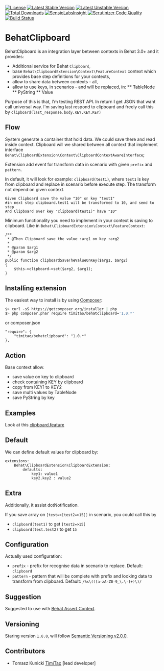 [![License](https://poser.pugx.org/timitao/behatclipboard/license.svg)](https://packagist.org/packages/timitao/behatclipboard)
[![Latest Stable Version](https://poser.pugx.org/timitao/behatclipboard/v/stable.svg)](https://packagist.org/packages/timitao/behatclipboard)
[![Latest Unstable Version](https://poser.pugx.org/timitao/behatclipboard/v/unstable.svg)](https://packagist.org/packages/timitao/behatclipboard) 
[![Total Downloads](https://poser.pugx.org/timitao/behatclipboard/downloads.svg)](https://packagist.org/packages/timitao/behatclipboard)
[![SensioLabsInsight](https://insight.sensiolabs.com/projects/819444f5-acac-4508-bf3f-185cef9dd4ec/mini.png)](https://insight.sensiolabs.com/projects/819444f5-acac-4508-bf3f-185cef9dd4ec)
[![Scrutinizer Code Quality](https://scrutinizer-ci.com/g/timitao/behatclipboard/badges/quality-score.png?b=master)](https://scrutinizer-ci.com/g/timitao/behatclipboard/?branch=master)
[![Build Status](https://travis-ci.org/timiTao/BehatClipboard.svg?branch=master)](https://travis-ci.org/timiTao/BehatClipboard)


BehatClipboard
==============

BehatClipboard is an integration layer between contexts in Behat 3.0+ and it provides:

* Additional service for Behat ``Clipboard``,
* base ``Behat\ClipboardExtension\Context\FeatureContext`` context which provides base
  step definitions for your contexts,
* allow to share data between contexts - all,
* allow to use keys, in scenarios - and will be replaced, in:
** TableNode
** PyString
** Value

Purpose of this is that, I'm testing REST API. In return I get JSON that want call universal way.
I'm saving last respond to clipboard and freely call this by ``clipboard(last_response.body.KEY.KEY.KEY)``

## Flow

System generate a container that hold data. We could save there and read inside context. 
Clipboard will we shared between all context that implement interface ``Behat\ClipboardExtension\Context\ClipboardContextAwareInterface``;

Extension add event for transform data in scenario with given ``prefix`` and ``pattern``.

In default, it will look for example: ``clipboard(test1)``, where ``test1`` is key from clipboard 
and replace in scenario before execute step. The transform not depend on given context.

    Given Clipboard save the value "10" on key "test1"
    #in next step clipboard.test1 will be transformed to 10, and send to step
    And Clipboard over key "clipboard(test1)" have "10" 

Minimum functionality you need to implement in your context is saving to clipboard. Like in ``Behat\ClipboardExtension\Context\FeatureContext``:

    /**
     * @Then Clipboard save the value :arg1 on key :arg2
     *
     * @param $arg1
     * @param $arg2
     */
    public function clipboardSaveTheValueOnKey($arg1, $arg2)
    {
        $this->clipboard->set($arg2, $arg1);
    }
    
## Installing extension

The easiest way to install is by using [Composer](https://getcomposer.org):

```bash
$> curl -sS https://getcomposer.org/installer | php
$> php composer.phar require timitao/behatclipboard='1.0.*'
```

or composer.json

    "require": {
        "timitao/behatclipboard": "1.0.*"
    },
    
## Action

Base context allow:
* save value on key to clipboard
* check containing KEY by clipboard
* copy from KEY1 to KEY2
* save multi values by TableNode
* save PyString by key

## Examples

Look at this [clipboard.feature](https://github.com/timiTao/BehatClipboard/blob/master/features/clipboard.feature)

## Default

We can define default values for clipboard by:

    extensions:
        Behat\ClipboardExtension\ClipboardExtension:
            defaults:
                key1: value1
                key2.key2 : value2

## Extra

Additionally, it assist dotNotification.

If you save array on ``[test=>[test2=>15]]`` in scenario, you could call this by 
* ``clipboard(test1)`` to get ``[test2=>15]``
* ``clipboard(test.test2)`` to get ``15``

## Configuration

Actually used configuration:
* ``prefix`` - prefix for recognise data in scenario to replace. Default: ``clipboard``
* ``pattern`` - pattern that will be complete with prefix and looking data to transform from clipboard. Default: ``/%s\(([a-zA-Z0-9_\.\-]+)\)/``

## Suggestion

Suggested to use with [Behat Assert Context](https://github.com/timiTao/BehatAssertContext).

## Versioning
 
Staring version ``1.0.0``, will follow [Semantic Versioning v2.0.0](http://semver.org/spec/v2.0.0.html).

## Contributors

* Tomasz Kunicki [TimiTao](http://github.com/timiTao) [lead developer]
